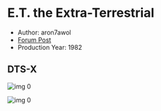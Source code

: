 # E.T. the Extra-Terrestrial

* Author: aron7awol
* [Forum Post](https://www.avsforum.com/threads/bass-eq-for-filtered-movies.2995212/post-58333408)
* Production Year: 1982

## DTS-X

![img 0](https://i.imgur.com/d9aQyPU.jpg)

![img 0](https://i.imgur.com/OVXA2tw.jpg)

